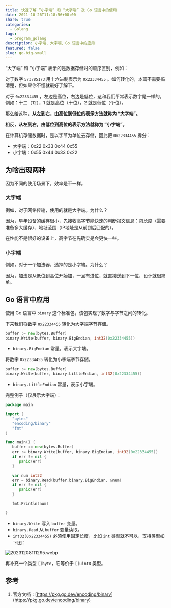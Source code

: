 ```yaml
---
title: 快速了解 “小字端” 和 “大字端” 及 Go 语言中的使用
date: 2021-10-26T11:18:56+08:00
share: true
categories:
  - Golang
tags:
  - program_golang
description: 小字端、大字端、Go 语言中的应用
featured: false
slug: go-big-small
---
```



“大字端” 和 “小字端” 表示的是数据存储时的顺序区别，例如：

对于数字 `573785173` 用十六进制表示为 `0x22334455` 。如何转化的，本篇不需要搞清楚，但如果你不懂就最好了解下。

对于 `0x22334455` ，左边是高位，右边是低位，这和我们平常表示数字是一样的，例如：十二（12），1 就是高位（十位），2 就是低位（个位）。

那么给这种，**从左到右，由高位到低位的表示方法就称为 “大字端”。**

相反，**从左到右，由低位到高位的表示方法就称为 “小字端”。**

在计算机存储数据时，是以字节为单位去存储，因此把 `0x22334455` 拆分：

- 大字端：0x22 0x33 0x44 0x55
- 小字端：0x55 0x44 0x33 0x22

## 为啥出现两种

因为不同的使用场景下，效率是不一样。

### 大字端

例如，对于网络传输，使用的就是大字端。为什么？

因为，早年设备的缓存很小，先接收高字节能快速的判断报文信息：包长度（需要准备多大缓存）、地址范围（IP地址是从前到后匹配的）。

在性能不是很好的设备上，高字节在先确实是会更快一些。

### 小字端

例如，对于一个加法器，选择的是小字端。为什么？

因为，加法是从低位到高位开始加，一旦有进位，就直接送到下一位，设计就很简单。

## Go 语言中应用

使用 Go 语言中 `binary` 这个标准包，该包实现了数字与字节之间的转化。

下来我们将数字 `0x22334455` 转化为大字端字节存储。

```go
buffer := new(bytes.Buffer)
binary.Write(buffer, binary.BigEndian, int32(0x22334455))
```

- `binary.BigEndian` 常量，表示大字端。

将数字 `0x22334455` 转化为小字端字节存储。

```go
buffer := new(bytes.Buffer)
binary.Write(buffer, binary.LittleEndian, int32(0x22334455))
```

- `binary.LittleEndian` 常量，表示小字端。

完整例子（仅展示大字端）：

```go
package main

import (
   "bytes"
   "encoding/binary"
   "fmt"
)

func main() {
   buffer := new(bytes.Buffer)
   err := binary.Write(buffer, binary.BigEndian, int32(0x22334455))
   if err != nil {
      panic(err)
   }

   var num int32
   err = binary.Read(buffer,binary.BigEndian, &num)
   if err != nil {
      panic(err)
   }

   fmt.Println(num)

}
```

- `binary.Write` 写入 `buffer` 变量。
- `binary.Read` 从 `buffer` 变量读取。
- `int32(0x22334455)` 必须使用固定长度，比如 `int` 类型就不可以，支持类型如下图：

![20231208111295.webp](/images/20231208111295.webp)

再补充一个类型 `[]byte`，它等价于 `[]uint8` 类型。 

## 参考

1. 官方文档：[https://pkg.go.dev/encoding/binary](https://pkg.go.dev/encoding/binary)